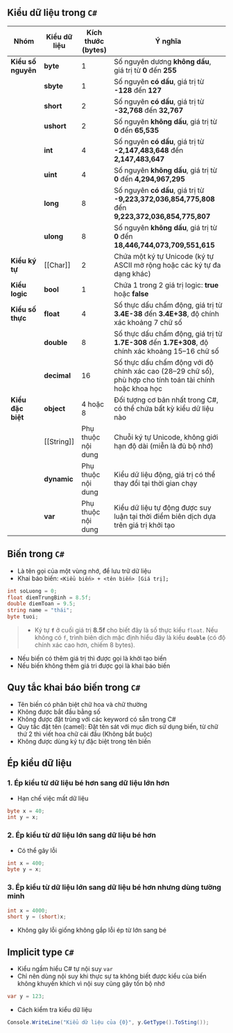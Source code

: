 ## Kiểu dữ liệu trong `C#`

| **Nhóm**           | **Kiểu dữ liệu** | **Kích thước (bytes)** | **Ý nghĩa**                                                                                              |
| ------------------ | ---------------- | ---------------------- | -------------------------------------------------------------------------------------------------------- |
| **Kiểu số nguyên** | **byte**         | 1                      | Số nguyên dương **không dấu**, giá trị từ **0** đến **255**                                              |
|                    | **sbyte**        | 1                      | Số nguyên **có dấu**, giá trị từ **-128** đến **127**                                                    |
|                    | **short**        | 2                      | Số nguyên **có dấu**, giá trị từ **-32,768** đến **32,767**                                              |
|                    | **ushort**       | 2                      | Số nguyên **không dấu**, giá trị từ **0** đến **65,535**                                                 |
|                    | **int**          | 4                      | Số nguyên **có dấu**, giá trị từ **-2,147,483,648** đến **2,147,483,647**                                |
|                    | **uint**         | 4                      | Số nguyên **không dấu**, giá trị từ **0** đến **4,294,967,295**                                          |
|                    | **long**         | 8                      | Số nguyên **có dấu**, giá trị từ **-9,223,372,036,854,775,808** đến **9,223,372,036,854,775,807**        |
|                    | **ulong**        | 8                      | Số nguyên **không dấu**, giá trị từ **0** đến **18,446,744,073,709,551,615**                             |
| **Kiểu ký tự**     | [[Char]]         | 2                      | Chứa một ký tự Unicode (ký tự ASCII mở rộng hoặc các ký tự đa dạng khác)                                 |
| **Kiểu logic**     | **bool**         | 1                      | Chứa 1 trong 2 giá trị logic: **true** hoặc **false**                                                    |
| **Kiểu số thực**   | **float**        | 4                      | Số thực dấu chấm động, giá trị từ **3.4E-38** đến **3.4E+38**, độ chính xác khoảng 7 chữ số              |
|                    | **double**       | 8                      | Số thực dấu chấm động, giá trị từ **1.7E-308** đến **1.7E+308**, độ chính xác khoảng 15–16 chữ số        |
|                    | **decimal**      | 16                     | Số thực dấu chấm động với độ chính xác cao (28–29 chữ số), phù hợp cho tính toán tài chính hoặc khoa học |
| **Kiểu đặc biệt**  | **object**       | 4 hoặc 8               | Đối tượng cơ bản nhất trong C#, có thể chứa bất kỳ kiểu dữ liệu nào                                      |
|                    | [[String]]       | Phụ thuộc nội dung     | Chuỗi ký tự Unicode, không giới hạn độ dài (miễn là đủ bộ nhớ)                                           |
|                    | **dynamic**      | Phụ thuộc nội dung     | Kiểu dữ liệu động, giá trị có thể thay đổi tại thời gian chạy                                            |
|                    | **var**          | Phụ thuộc nội dung     | Kiểu dữ liệu tự động được suy luận tại thời điểm biên dịch dựa trên giá trị khởi tạo                     |
## Biến trong `C#`
- Là tên gọi của một vùng nhớ, để lưu trữ dữ liệu
- Khai báo biến: `<Kiểu biến> + <tên biến> [Giá trị];`
```cs
int soLuong = 0;
float diemTrungBinh = 8.5f;
double diemToan = 9.5;
string name = "thái";
byte tuoi;
```
>- Ký tự **`f`** ở cuối giá trị **8.5f** cho biết đây là số thực kiểu `float`. Nếu không có `f`, trình biên dịch mặc định hiểu đây là kiểu **`double`** (có độ chính xác cao hơn, chiếm 8 bytes).
- Nếu biến có thêm giá trị thì được gọi là khởi tạo biến
- Nếu biến không thêm giá tri được gọi là khai báo biến
## Quy tắc khai báo biến trong `C#`
- Tên biến có phân biệt chữ hoa và chữ thường
- Không được bắt đầu bằng số
- Không được đặt trùng với các keyword có sẵn trong C#
- Quy tắc đặt tên (camel): Đặt tên sát với mục đích sử dụng biến, từ chữ thứ 2 thì viết hoa chữ cái đầu (Không bắt buộc)
- Không được dùng ký tự đặc biệt trong tên biến
## Ép kiểu dữ liệu
### 1. Ép kiểu từ dữ liệu bé hơn sang dữ liệu lớn hơn
- Hạn chế việc mất dữ liệu
```cs
byte x = 40;
int y = x;
```
### 2. Ép kiểu từ dữ liệu lớn sang dữ liệu bé hơn
- Có thể gây lỗi
```cs
int x = 400;
byte y = x;
```
### 3. Ép kiểu từ dữ liệu lớn sang dữ liệu bé hơn nhưng dùng tường minh
```cs
int x = 4000;
short y = (short)x;
```
- Không gây lỗi giống không gắp lỗi ép từ lớn sang bé
## Implicit type `C#`
- Kiểu ngầm hiểu C# tự nội suy `var`
- Chỉ nên dùng nội suy khi thực sự ta không biết được kiểu của biến không khuyến khích vì nội suy cũng gây tốn bộ nhớ
```cs 
var y = 123;
```
- Cách kiểm tra kiểu dữ liệu 
```cs 
Console.WriteLine("Kiểu dữ liệu của {0}", y.GetType().ToSting());
```
